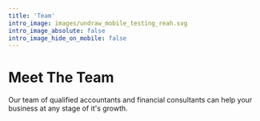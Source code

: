 ```yaml
---
title: 'Team'
intro_image: images/undraw_mobile_testing_reah.svg
intro_image_absolute: false
intro_image_hide_on_mobile: false
---
```


# Meet The Team

Our team of qualified accountants and financial consultants can help your business at any stage of it's growth.
